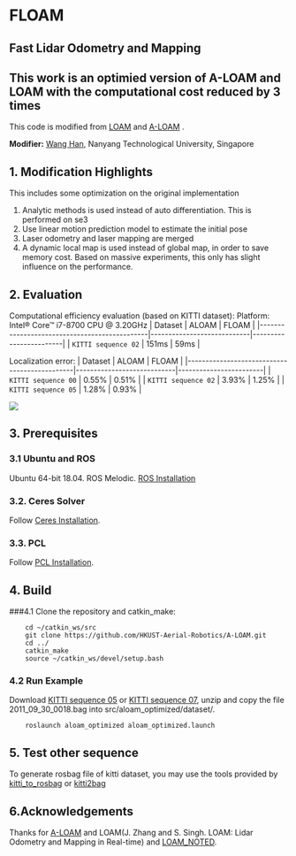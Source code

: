 # FLOAM
## Fast Lidar Odometry and Mapping

## This work is an optimied version of A-LOAM and LOAM with the computational cost reduced by 3 times

This code is modified from [LOAM](https://github.com/laboshinl/loam_velodyne) and [A-LOAM](https://github.com/HKUST-Aerial-Robotics/A-LOAM) .

**Modifier:** [Wang Han](http://wanghan.pro), Nanyang Technological University, Singapore

## 1. Modification Highlights
This includes some optimization on the original implementation
1. Analytic methods is used instead of auto differentiation. This is performed on se3
2. Use linear motion prediction model to estimate the initial pose
3. Laser odometry and laser mapping are merged 
4. A dynamic local map is used instead of global map, in order to save memory cost. Based on massive experiments, this only has slight influence on the performance. 

## 2. Evaluation
Computational efficiency evaluation (based on KITTI dataset):
Platform: Intel® Core™ i7-8700 CPU @ 3.20GHz 
| Dataset                                      | ALOAM                      | FLOAM                  |
|----------------------------------------------|----------------------------|------------------------|
| `KITTI sequence 02`                          | 151ms                      | 59ms                   |

Localization error:
| Dataset                                      | ALOAM                      | FLOAM                  |
|----------------------------------------------|----------------------------|------------------------|
| `KITTI sequence 00`                          | 0.55%                      | 0.51%                  |
| `KITTI sequence 02`                          | 3.93%                      | 1.25%                  |
| `KITTI sequence 05`                          | 1.28%                      | 0.93%                  |

<img src="https://github.com/wh200720041/floam/blob/master/img/kitti_example.gif"/>

## 3. Prerequisites
### 3.1 **Ubuntu** and **ROS**
Ubuntu 64-bit 18.04.
ROS Melodic. [ROS Installation](http://wiki.ros.org/ROS/Installation)

### 3.2. **Ceres Solver**
Follow [Ceres Installation](http://ceres-solver.org/installation.html).

### 3.3. **PCL**
Follow [PCL Installation](http://www.pointclouds.org/downloads/linux.html).

## 4. Build 
###4.1
Clone the repository and catkin_make:
```
    cd ~/catkin_ws/src
    git clone https://github.com/HKUST-Aerial-Robotics/A-LOAM.git
    cd ../
    catkin_make
    source ~/catkin_ws/devel/setup.bash
```
### 4.2 Run Example
Download [KITTI sequence 05](https://drive.google.com/open?id=18ilF7GZDg2tmT6sD5pd1RjqO0XJLn9Mv) or [KITTI sequence 07](https://drive.google.com/open?id=1VpoKm7f4es4ISQ-psp4CV3iylcA4eu0-), unzip and copy the file 2011_09_30_0018.bag into src/aloam_optimized/dataset/. 
```
    roslaunch aloam_optimized aloam_optimized.launch
```

## 5. Test other sequence
To generate rosbag file of kitti dataset, you may use the tools provided by 
[kitti_to_rosbag](https://github.com/ethz-asl/kitti_to_rosbag) or [kitti2bag](https://github.com/tomas789/kitti2bag) 

## 6.Acknowledgements
Thanks for [A-LOAM](https://github.com/HKUST-Aerial-Robotics/A-LOAM) and LOAM(J. Zhang and S. Singh. LOAM: Lidar Odometry and Mapping in Real-time) and [LOAM_NOTED](https://github.com/cuitaixiang/LOAM_NOTED).


